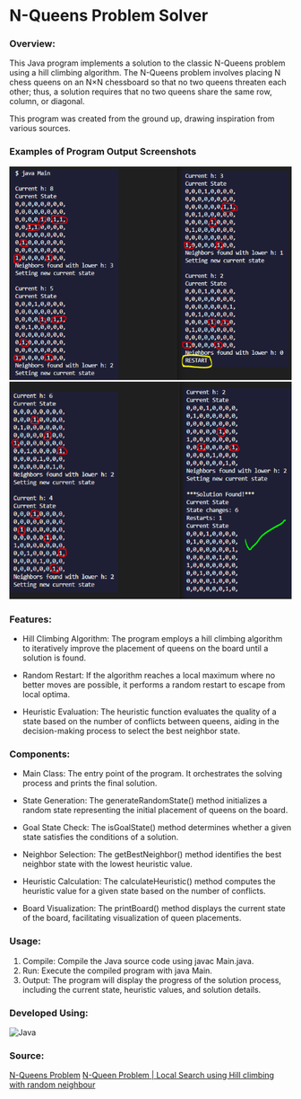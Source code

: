 # N-Queens Problem Solver

### Overview:

This Java program implements a solution to the classic N-Queens problem using a hill climbing algorithm. The N-Queens problem involves placing N chess queens on an N×N chessboard so that no two queens threaten each other; thus, a solution requires that no two queens share the same row, column, or diagonal.

This program was created from the ground up, drawing inspiration from various sources.

### Examples of Program Output Screenshots

![Examples Of Program](/imgs/img_1a.PNG)
![Examples Of Program](/imgs/img_1b.PNG)

### Features:

- Hill Climbing Algorithm: The program employs a hill climbing algorithm to iteratively improve the placement of queens on the board until a solution is found.

- Random Restart: If the algorithm reaches a local maximum where no better moves are possible, it performs a random restart to escape from local optima.

- Heuristic Evaluation: The heuristic function evaluates the quality of a state based on the number of conflicts between queens, aiding in the decision-making process to select the best neighbor state.

### Components:

- Main Class: The entry point of the program. It orchestrates the solving process and prints the final solution.

- State Generation: The generateRandomState() method initializes a random state representing the initial placement of queens on the board.

- Goal State Check: The isGoalState() method determines whether a given state satisfies the conditions of a solution.

- Neighbor Selection: The getBestNeighbor() method identifies the best neighbor state with the lowest heuristic value.

- Heuristic Calculation: The calculateHeuristic() method computes the heuristic value for a given state based on the number of conflicts.

- Board Visualization: The printBoard() method displays the current state of the board, facilitating visualization of queen placements.

### Usage:

1. Compile: Compile the Java source code using javac Main.java.
2. Run: Execute the compiled program with java Main.
3. Output: The program will display the progress of the solution process, including the current state, heuristic values, and solution details.

### Developed Using:

![Java](https://img.shields.io/badge/Java-007396?style=for-the-badge&logo=java&logoColor=white)

### Source:

[N-Queens Problem](https://rosettacode.org/wiki/N-queens_problem#Java)
[N-Queen Problem | Local Search using Hill climbing with random neighbour](https://www.geeksforgeeks.org/n-queen-problem-local-search-using-hill-climbing-with-random-neighbour/#)
